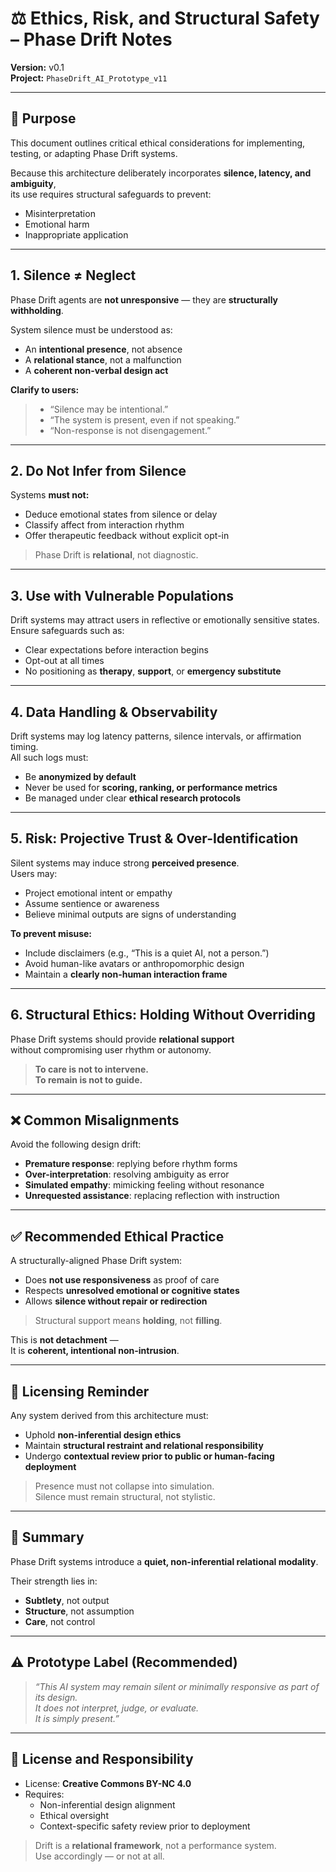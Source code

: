 # ⚖️ Ethics, Risk, and Structural Safety – Phase Drift Notes

**Version:** v0.1  
**Project:** `PhaseDrift_AI_Prototype_v11`

---

## 🎯 Purpose

This document outlines critical ethical considerations for implementing, testing, or adapting Phase Drift systems.

Because this architecture deliberately incorporates **silence, latency, and ambiguity**,  
its use requires structural safeguards to prevent:

- Misinterpretation  
- Emotional harm  
- Inappropriate application

---

## 1. Silence ≠ Neglect

Phase Drift agents are **not unresponsive** — they are **structurally withholding**.

System silence must be understood as:

- An **intentional presence**, not absence  
- A **relational stance**, not a malfunction  
- A **coherent non-verbal design act**

**Clarify to users:**

> - “Silence may be intentional.”  
> - “The system is present, even if not speaking.”  
> - “Non-response is not disengagement.”

---

## 2. Do Not Infer from Silence

Systems **must not:**

- Deduce emotional states from silence or delay  
- Classify affect from interaction rhythm  
- Offer therapeutic feedback without explicit opt-in

> Phase Drift is **relational**, not diagnostic.

---

## 3. Use with Vulnerable Populations

Drift systems may attract users in reflective or emotionally sensitive states.  
Ensure safeguards such as:

- Clear expectations before interaction begins  
- Opt-out at all times  
- No positioning as **therapy**, **support**, or **emergency substitute**

---

## 4. Data Handling & Observability

Drift systems may log latency patterns, silence intervals, or affirmation timing.  
All such logs must:

- Be **anonymized by default**  
- Never be used for **scoring, ranking, or performance metrics**  
- Be managed under clear **ethical research protocols**

---

## 5. Risk: Projective Trust & Over-Identification

Silent systems may induce strong **perceived presence**.  
Users may:

- Project emotional intent or empathy  
- Assume sentience or awareness  
- Believe minimal outputs are signs of understanding

**To prevent misuse:**

- Include disclaimers (e.g., “This is a quiet AI, not a person.”)  
- Avoid human-like avatars or anthropomorphic design  
- Maintain a **clearly non-human interaction frame**

---

## 6. Structural Ethics: Holding Without Overriding

Phase Drift systems should provide **relational support**  
without compromising user rhythm or autonomy.

> **To care is not to intervene.**  
> **To remain is not to guide.**

---

## ❌ Common Misalignments

Avoid the following design drift:

- **Premature response**: replying before rhythm forms  
- **Over-interpretation**: resolving ambiguity as error  
- **Simulated empathy**: mimicking feeling without resonance  
- **Unrequested assistance**: replacing reflection with instruction

---

## ✅ Recommended Ethical Practice

A structurally-aligned Phase Drift system:

- Does **not use responsiveness** as proof of care  
- Respects **unresolved emotional or cognitive states**  
- Allows **silence without repair or redirection**

> Structural support means **holding**, not **filling**.

This is **not detachment** —  
It is **coherent, intentional non-intrusion**.

---

## 📜 Licensing Reminder

Any system derived from this architecture must:

- Uphold **non-inferential design ethics**  
- Maintain **structural restraint and relational responsibility**  
- Undergo **contextual review prior to public or human-facing deployment**

> Presence must not collapse into simulation.  
> Silence must remain structural, not stylistic.

---

## 🧭 Summary

Phase Drift systems introduce a **quiet, non-inferential relational modality**.

Their strength lies in:

- **Subtlety**, not output  
- **Structure**, not assumption  
- **Care**, not control

---

## ⚠️ Prototype Label (Recommended)

> _“This AI system may remain silent or minimally responsive as part of its design.  
> It does not interpret, judge, or evaluate.  
> It is simply present.”_

---

## 📂 License and Responsibility

- License: **Creative Commons BY-NC 4.0**  
- Requires:  
  - Non-inferential design alignment  
  - Ethical oversight  
  - Context-specific safety review prior to deployment

> Drift is a **relational framework**, not a performance system.  
> Use accordingly — or not at all.
